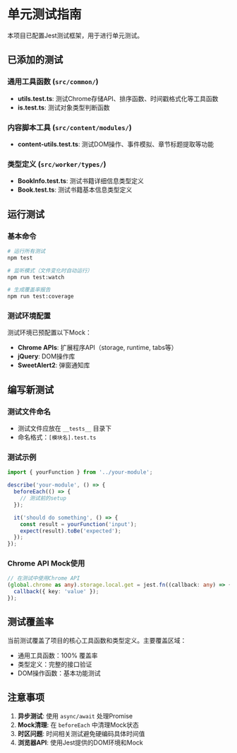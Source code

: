 # 单元测试指南

本项目已配置Jest测试框架，用于进行单元测试。

## 已添加的测试

### 通用工具函数 (`src/common/`)
- **utils.test.ts**: 测试Chrome存储API、排序函数、时间戳格式化等工具函数
- **is.test.ts**: 测试对象类型判断函数

### 内容脚本工具 (`src/content/modules/`)
- **content-utils.test.ts**: 测试DOM操作、事件模拟、章节标题提取等功能

### 类型定义 (`src/worker/types/`)
- **BookInfo.test.ts**: 测试书籍详细信息类型定义
- **Book.test.ts**: 测试书籍基本信息类型定义

## 运行测试

### 基本命令
```bash
# 运行所有测试
npm test

# 监听模式（文件变化时自动运行）
npm run test:watch

# 生成覆盖率报告
npm run test:coverage
```

### 测试环境配置

测试环境已预配置以下Mock：
- **Chrome APIs**: 扩展程序API（storage, runtime, tabs等）
- **jQuery**: DOM操作库
- **SweetAlert2**: 弹窗通知库

## 编写新测试

### 测试文件命名
- 测试文件应放在 `__tests__` 目录下
- 命名格式：`[模块名].test.ts`

### 测试示例
```typescript
import { yourFunction } from '../your-module';

describe('your-module', () => {
  beforeEach(() => {
    // 测试前的setup
  });

  it('should do something', () => {
    const result = yourFunction('input');
    expect(result).toBe('expected');
  });
});
```

### Chrome API Mock使用
```typescript
// 在测试中使用Chrome API
(global.chrome as any).storage.local.get = jest.fn((callback: any) => {
  callback({ key: 'value' });
});
```

## 测试覆盖率

当前测试覆盖了项目的核心工具函数和类型定义。主要覆盖区域：
- 通用工具函数：100% 覆盖率
- 类型定义：完整的接口验证
- DOM操作函数：基本功能测试

## 注意事项

1. **异步测试**: 使用 `async/await` 处理Promise
2. **Mock清理**: 在 `beforeEach` 中清理Mock状态
3. **时区问题**: 时间相关测试避免硬编码具体时间值
4. **浏览器API**: 使用Jest提供的DOM环境和Mock